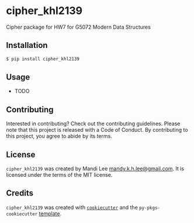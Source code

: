 # cipher_khl2139

Cipher package for HW7 for G5072 Modern Data Structures

## Installation

```bash
$ pip install cipher_khl2139
```

## Usage

- TODO

## Contributing

Interested in contributing? Check out the contributing guidelines. Please note that this project is released with a Code of Conduct. By contributing to this project, you agree to abide by its terms.

## License

`cipher_khl2139` was created by Mandi Lee <mandy.k.h.lee@gmail.com>. It is licensed under the terms of the MIT license.

## Credits

`cipher_khl2139` was created with [`cookiecutter`](https://cookiecutter.readthedocs.io/en/latest/) and the `py-pkgs-cookiecutter` [template](https://github.com/py-pkgs/py-pkgs-cookiecutter).
